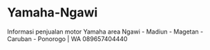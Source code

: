 # Yamaha-Ngawi
Informasi penjualan motor Yamaha area Ngawi - Madiun - Magetan - Caruban - Ponorogo | WA 089657404440

